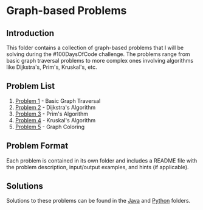 # Graph-based Problems

## Introduction
This folder contains a collection of graph-based problems that I will be solving during the #100DaysOfCode challenge. The problems range from basic graph traversal problems to more complex ones involving algorithms like Dijkstra's, Prim's, Kruskal's, etc.

## Problem List
1. [Problem 1](./Problem1) - Basic Graph Traversal
2. [Problem 2](./Problem2) - Dijkstra's Algorithm
3. [Problem 3](./Problem3) - Prim's Algorithm
4. [Problem 4](./Problem4) - Kruskal's Algorithm
5. [Problem 5](./Problem5) - Graph Coloring

## Problem Format
Each problem is contained in its own folder and includes a README file with the problem description, input/output examples, and hints (if applicable).

## Solutions
Solutions to these problems can be found in the [Java](../Java) and [Python](../Python) folders.